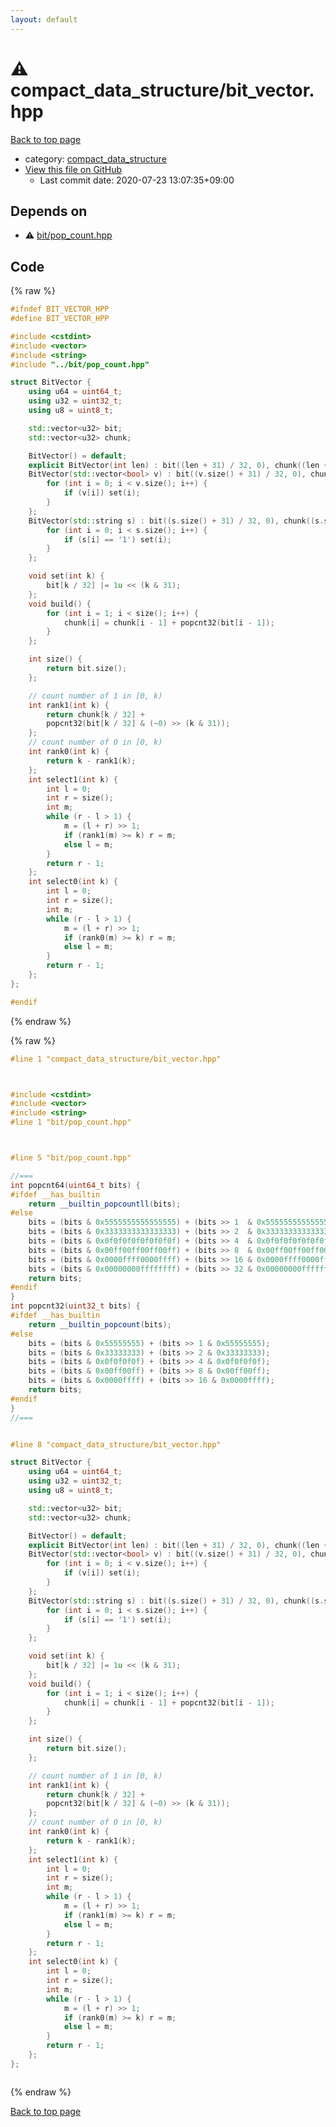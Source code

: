 ```yaml
---
layout: default
---
```


<!-- mathjax config similar to math.stackexchange -->
<script type="text/javascript" async
  src="https://cdnjs.cloudflare.com/ajax/libs/mathjax/2.7.5/MathJax.js?config=TeX-MML-AM_CHTML">
</script>
<script type="text/x-mathjax-config">
  MathJax.Hub.Config({
    TeX: { equationNumbers: { autoNumber: "AMS" }},
    tex2jax: {
      inlineMath: [ ['$','$'] ],
      processEscapes: true
    },
    "HTML-CSS": { matchFontHeight: false },
    displayAlign: "left",
    displayIndent: "2em"
  });
</script>

<script type="text/javascript" src="https://cdnjs.cloudflare.com/ajax/libs/jquery/3.4.1/jquery.min.js"></script>
<script src="https://cdn.jsdelivr.net/npm/jquery-balloon-js@1.1.2/jquery.balloon.min.js" integrity="sha256-ZEYs9VrgAeNuPvs15E39OsyOJaIkXEEt10fzxJ20+2I=" crossorigin="anonymous"></script>
<script type="text/javascript" src="../../assets/js/copy-button.js"></script>
<link rel="stylesheet" href="../../assets/css/copy-button.css" />


# :warning: compact_data_structure/bit_vector.hpp

<a href="../../index.html">Back to top page</a>

* category: <a href="../../index.html#5f15b424ad8b963fc9e5594111bd69bf">compact_data_structure</a>
* <a href="{{ site.github.repository_url }}/blob/master/compact_data_structure/bit_vector.hpp">View this file on GitHub</a>
    - Last commit date: 2020-07-23 13:07:35+09:00




## Depends on

* :warning: <a href="../bit/pop_count.hpp.html">bit/pop_count.hpp</a>


## Code

<a id="unbundled"></a>
{% raw %}
```cpp
#ifndef BIT_VECTOR_HPP
#define BIT_VECTOR_HPP

#include <cstdint>
#include <vector>
#include <string>
#include "../bit/pop_count.hpp"

struct BitVector {
    using u64 = uint64_t;
    using u32 = uint32_t;
    using u8 = uint8_t;

    std::vector<u32> bit;
    std::vector<u32> chunk;

    BitVector() = default;
    explicit BitVector(int len) : bit((len + 31) / 32, 0), chunk((len + 31) / 32, 0){};
    BitVector(std::vector<bool> v) : bit((v.size() + 31) / 32, 0), chunk((v.size() + 31) / 32, 0) {
        for (int i = 0; i < v.size(); i++) {
            if (v[i]) set(i);
        }
    };
    BitVector(std::string s) : bit((s.size() + 31) / 32, 0), chunk((s.size() + 31) / 32, 0) {
        for (int i = 0; i < s.size(); i++) {
            if (s[i] == '1') set(i);
        }
    };

    void set(int k) {
        bit[k / 32] |= 1u << (k & 31);
    };
    void build() {
        for (int i = 1; i < size(); i++) {
            chunk[i] = chunk[i - 1] + popcnt32(bit[i - 1]);
        }
    };

    int size() {
        return bit.size();
    };

    // count number of 1 in [0, k)
    int rank1(int k) {
        return chunk[k / 32] +
        popcnt32(bit[k / 32] & (~0) >> (k & 31));
    };
    // count number of 0 in [0, k)
    int rank0(int k) {
        return k - rank1(k);
    };
    int select1(int k) {
        int l = 0;
        int r = size();
        int m;
        while (r - l > 1) {
            m = (l + r) >> 1;
            if (rank1(m) >= k) r = m;
            else l = m;
        }
        return r - 1;
    };
    int select0(int k) {
        int l = 0;
        int r = size();
        int m;
        while (r - l > 1) {
            m = (l + r) >> 1;
            if (rank0(m) >= k) r = m;
            else l = m;
        }
        return r - 1;
    };
};

#endif
```
{% endraw %}

<a id="bundled"></a>
{% raw %}
```cpp
#line 1 "compact_data_structure/bit_vector.hpp"



#include <cstdint>
#include <vector>
#include <string>
#line 1 "bit/pop_count.hpp"



#line 5 "bit/pop_count.hpp"

//===
int popcnt64(uint64_t bits) {
#ifdef __has_builtin
    return __builtin_popcountll(bits);
#else
    bits = (bits & 0x5555555555555555) + (bits >> 1  & 0x5555555555555555);
    bits = (bits & 0x3333333333333333) + (bits >> 2  & 0x3333333333333333);
    bits = (bits & 0x0f0f0f0f0f0f0f0f) + (bits >> 4  & 0x0f0f0f0f0f0f0f0f);
    bits = (bits & 0x00ff00ff00ff00ff) + (bits >> 8  & 0x00ff00ff00ff00ff);
    bits = (bits & 0x0000ffff0000ffff) + (bits >> 16 & 0x0000ffff0000ffff);
    bits = (bits & 0x00000000ffffffff) + (bits >> 32 & 0x00000000ffffffff);
    return bits;
#endif
}
int popcnt32(uint32_t bits) {
#ifdef __has_builtin
    return __builtin_popcount(bits);
#else
    bits = (bits & 0x55555555) + (bits >> 1 & 0x55555555);
    bits = (bits & 0x33333333) + (bits >> 2 & 0x33333333);
    bits = (bits & 0x0f0f0f0f) + (bits >> 4 & 0x0f0f0f0f);
    bits = (bits & 0x00ff00ff) + (bits >> 8 & 0x00ff00ff);
    bits = (bits & 0x0000ffff) + (bits >> 16 & 0x0000ffff);
    return bits;
#endif
}
//===


#line 8 "compact_data_structure/bit_vector.hpp"

struct BitVector {
    using u64 = uint64_t;
    using u32 = uint32_t;
    using u8 = uint8_t;

    std::vector<u32> bit;
    std::vector<u32> chunk;

    BitVector() = default;
    explicit BitVector(int len) : bit((len + 31) / 32, 0), chunk((len + 31) / 32, 0){};
    BitVector(std::vector<bool> v) : bit((v.size() + 31) / 32, 0), chunk((v.size() + 31) / 32, 0) {
        for (int i = 0; i < v.size(); i++) {
            if (v[i]) set(i);
        }
    };
    BitVector(std::string s) : bit((s.size() + 31) / 32, 0), chunk((s.size() + 31) / 32, 0) {
        for (int i = 0; i < s.size(); i++) {
            if (s[i] == '1') set(i);
        }
    };

    void set(int k) {
        bit[k / 32] |= 1u << (k & 31);
    };
    void build() {
        for (int i = 1; i < size(); i++) {
            chunk[i] = chunk[i - 1] + popcnt32(bit[i - 1]);
        }
    };

    int size() {
        return bit.size();
    };

    // count number of 1 in [0, k)
    int rank1(int k) {
        return chunk[k / 32] +
        popcnt32(bit[k / 32] & (~0) >> (k & 31));
    };
    // count number of 0 in [0, k)
    int rank0(int k) {
        return k - rank1(k);
    };
    int select1(int k) {
        int l = 0;
        int r = size();
        int m;
        while (r - l > 1) {
            m = (l + r) >> 1;
            if (rank1(m) >= k) r = m;
            else l = m;
        }
        return r - 1;
    };
    int select0(int k) {
        int l = 0;
        int r = size();
        int m;
        while (r - l > 1) {
            m = (l + r) >> 1;
            if (rank0(m) >= k) r = m;
            else l = m;
        }
        return r - 1;
    };
};



```
{% endraw %}

<a href="../../index.html">Back to top page</a>


